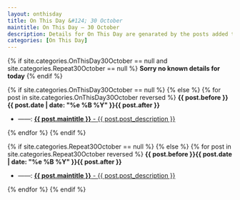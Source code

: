 ```yaml
---
layout: onthisday
title: On This Day &#124; 30 October
maintitle: On This Day — 30 October
description: Details for On This Day are genarated by the posts added to the website so the content is subject to changes/updates over time.
categories: [On This Day]
---
```


{% if site.categories.OnThisDay30October == null and site.categories.Repeat30October == null %}
<strong>Sorry no known details for today</strong>
{% endif %}

{% if site.categories.OnThisDay30October == null %}
{% else %}
{% for post in site.categories.OnThisDay30October reversed %}
<strong>{{ post.before }}{{ post.date | date: "%e %B %Y" }}{{ post.after }}</strong>
<ul>
<li> ——: <a class="{{ post.class }}" href="{{ post.url }}"><strong>{{ post.maintitle }}</strong> - {{ post.post_description }}</a></li>
</ul>
{% endfor %}
{% endif %}

{% if site.categories.Repeat30October == null %}
{% else %}
{% for post in site.categories.Repeat30October reversed %}
<strong>{{ post.before }}{{ post.date | date: "%e %B %Y" }}{{ post.after }}</strong>
<ul>
<li> ——: <a class="{{ post.class }}" href="{{ post.url }}"><strong>{{ post.maintitle }}</strong> - {{ post.post_description }}</a></li>
</ul>
{% endfor %}
{% endif %}
